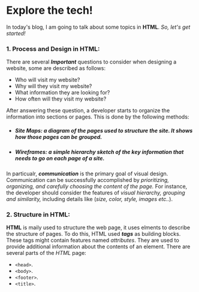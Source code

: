 # Explore the tech! 
In today's blog, I am going to talk about some topics in **HTML**. _So, let's get started!_

### 1. Process and Design in HTML:
There are several ***Important*** questions to consider when designing a website, some are described as follows:
* Who will visit my website?
* Why will they visit my website?
* What information they are looking for?
* How often will they visit my website?

After answering these question, a developer starts to organize the information into sections or pages. This is done by the following methods: 
* ##### Site Maps: a diagram of the pages used to structure the site. It shows how those pages can be grouped.
* ##### Wireframes: a simple hierarchy sketch of the key information that needs to go on each page of a site. 

In particualr, ***communication*** is the primary goal of visual design. Communication can be successfully accomplished by _prioritizing, organizing, and carefully choosing the content of the page._
For instance, the developer should consider the features of _visual hierarchy, grouping and similarity,_ including details like (_size, color, style, images etc.._).

### 2. Structure in HTML:
**HTML** is maily used to structure the web page, it uses elments to describe the structure of pages.
To do this, HTML used ***tags*** as building blocks. These tags might contain features named _attributes_. They are used to provide additional information about the contents of an element.
There are several parts of the _HTML_ page:
* `<head>`.
* `<body>`.
* `<footer>`.
* `<title>`.
